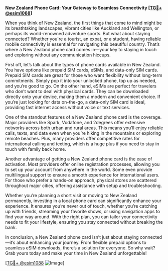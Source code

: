 **New Zealand Phone Card: Your Gateway to Seamless Connectivity [[TG💪+ @esim1088](https://t.me/s/esim1088)]**

When you think of New Zealand, the first things that come to mind might be its breathtaking landscapes, vibrant cities like Auckland and Wellington, or perhaps its world-renowned adventure sports. But what about staying connected? Whether you're a tourist, an expat, or a student, having reliable mobile connectivity is essential for navigating this beautiful country. That’s where a New Zealand phone card comes in—your key to staying in touch and exploring without any communication hiccups.

First off, let’s talk about the types of phone cards available in New Zealand. You have options like prepaid SIM cards, eSIMs, and data-only SIM cards. Prepaid SIM cards are great for those who want flexibility without long-term commitments. Simply pop it into your unlocked phone, top up as needed, and you’re good to go. On the other hand, eSIMs are perfect for travelers who don’t want to deal with physical cards. They can be downloaded directly onto your device, making them a modern and convenient choice. If you’re just looking for data on-the-go, a data-only SIM card is ideal, providing fast internet access without voice or text services.

One of the standout features of a New Zealand phone card is the coverage. Major providers like Spark, Vodafone, and 2degrees offer extensive networks across both urban and rural areas. This means you’ll enjoy reliable calls, texts, and data even when you’re hiking in the mountains or exploring remote beaches. Plus, many providers offer competitive rates for international calling and texting, which is a huge plus if you need to stay in touch with family back home.

Another advantage of getting a New Zealand phone card is the ease of activation. Most providers offer online registration processes, allowing you to set up your account from anywhere in the world. Some even provide multilingual support to ensure a smooth experience for international users. For those who prefer a hands-on approach, physical stores are scattered throughout major cities, offering assistance with setup and troubleshooting.

Whether you’re planning a short visit or moving to New Zealand permanently, investing in a local phone card can significantly enhance your experience. It ensures you’re never out of touch, whether you’re catching up with friends, streaming your favorite shows, or using navigation apps to find your way around. With the right plan, you can tailor your connectivity needs to fit your lifestyle, ensuring you stay connected without breaking the bank.

In conclusion, a New Zealand phone card isn’t just about staying connected—it’s about enhancing your journey. From flexible prepaid options to seamless eSIM downloads, there’s a solution for everyone. So why wait? Grab yours today and make your time in New Zealand unforgettable!

[[TG💪+ @esim1088](https://t.me/s/esim1088) ![Image](https://i.postimg.cc/Y0z9fWf4/image.png)]